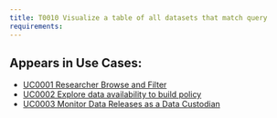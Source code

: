```yaml
---
title: T0010 Visualize a table of all datasets that match query
requirements:
---
```


## Appears in Use Cases:

-   [UC0001 Researcher Browse and Filter](../use-cases/uc0001-researcher-browse-and-filter.md)
-   [UC0002 Explore data availability to build policy](../use-cases/uc0002-explore-data-availability-to-build-policy.md)
-   [UC0003 Monitor Data Releases as a Data Custodian](../use-cases/uc0003-monitor-data-releases-as-a-data-custodian.md)
